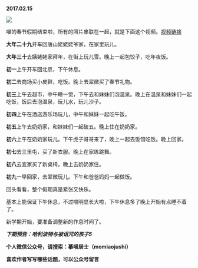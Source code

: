 
          
**2017.02.15**

![](https://mmbiz.qlogo.cn/mmbiz_jpg/uDI3FLln00bFjDs3bC83HcvglJ5vUbMEVAemtddExRFA1FfmwaZTVngicTlXCTORvVEe5CibTu3598KGbCwkb4ibQ/0?wx_fmt=jpeg)


喵的春节假期结束啦，所有的照片串联在一起，就是下面这个视频。[视频链接](https://v.qq.com/iframe/player.html?vid=d03732lnmrn&amp;tiny=0&amp;auto=0)

**大年二十九**开车回唐山姥姥姥爷家，在家里玩儿。

**大年三十**去姨姥姥家拜年，在街上玩儿雪。晚上一起包饺子，吃年夜饭。

**初一**上午开车回北京，下午休息。

**初二**去商场买小皮鞋，吃饭。晚上去翠微买了春节礼物。

**初三**上午去超市，中午睡一觉，下午去和妹妹们泡温泉。晚上在温泉和妹妹们一起吃饭，饭后去泡温泉，玩儿水，玩儿沙子。

**初四**上午在酒店游乐场玩儿，中午和妹妹一起吃午饭。

**初五**上午去奶奶家，和妹妹们一起破五。晚上住在奶奶家。

**初六**上午在奶奶家玩儿。下午虎子哥哥来了，晚上一起去饭馆吃饭。晚上回家。

**初七**去三里屯，买了新衣服。晚上在家练跳舞。

**初八**去宜家买了新桌椅。晚上去奶奶家住。

**初九**一早回家，去翠微玩儿。下午和爸爸妈妈一起做饭。

回头看看，整个假期真是紧张又快乐。

基本上能保证下午休息，不过喵明显长大啦，下午休息多了晚上开始有点睡不着了。

新学期开始，要准备调整新的作息时间了。


***下期预告：哈利波特与被诅咒的孩子5***


**个人微信公众号，请搜索：摹喵居士（momiaojushi）**

**喜欢作者写写哪些话题，可以公众号留言**

        